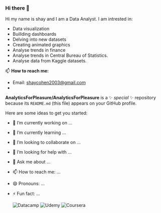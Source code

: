 ### Hi there 👋

Hi my name is shay and I am a Data Analyst.
I am intrested in:
- Data visualization
- Buillding dashboards
- Delving into new datasets 
- Creating animated graphics
- Analyse trends in finance
- Analyse trends in Central Bureau of Statistics.
- Analyse data from Kaggle datasets.


📫 **How to reach me:**
- Email: shaycohen2003@gmail.com
- 
**AnalyticsForPleasure/AnalyticsForPleasure** is a ✨ _special_ ✨ repository because its `README.md` (this file) appears on your GitHub profile.

Here are some ideas to get you started:

- 🔭 I’m currently working on ...
- 🌱 I’m currently learning ...
- 👯 I’m looking to collaborate on ...
- 🤔 I’m looking for help with ...
- 💬 Ask me about ...
- 📫 How to reach me: ...
- 😄 Pronouns: ...
- ⚡ Fun fact: ...


	![Datacamp](https://img.shields.io/badge/Datacamp-05192D?style=for-the-badge&logo=datacamp&logoColor=03E860)
   ![Udemy](https://img.shields.io/badge/Udemy-A435F0?style=for-the-badge&logo=Udemy&logoColor=white)
   ![Coursera](https://img.shields.io/badge/Coursera-%230056D2.svg?style=for-the-badge&logo=Coursera&logoColor=white)
